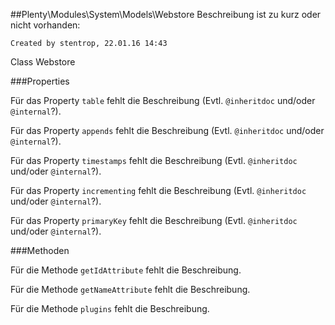 ##Plenty\Modules\System\Models\Webstore
Beschreibung ist zu kurz oder nicht vorhanden:

    Created by stentrop, 22.01.16 14:43
Class Webstore

###Properties

Für das Property `table` fehlt die Beschreibung (Evtl. `@inheritdoc` und/oder `@internal`?).

Für das Property `appends` fehlt die Beschreibung (Evtl. `@inheritdoc` und/oder `@internal`?).

Für das Property `timestamps` fehlt die Beschreibung (Evtl. `@inheritdoc` und/oder `@internal`?).

Für das Property `incrementing` fehlt die Beschreibung (Evtl. `@inheritdoc` und/oder `@internal`?).

Für das Property `primaryKey` fehlt die Beschreibung (Evtl. `@inheritdoc` und/oder `@internal`?).

###Methoden

Für die Methode `getIdAttribute` fehlt die Beschreibung.

Für die Methode `getNameAttribute` fehlt die Beschreibung.

Für die Methode `plugins` fehlt die Beschreibung.

